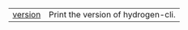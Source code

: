 <!-- This file is generated from the source code. Edit the files in /Users/matt/src/github.com/Shopify/hydrogen/packages/cli/src/commands and run 'yarn generate-docs' at the root of this repo. -->

|                                                           |                                    |
| --------------------------------------------------------- | ---------------------------------- |
| <a href="/api/hydrogen/cli/commands/version">version</a> | Print the version of hydrogen-cli. |
